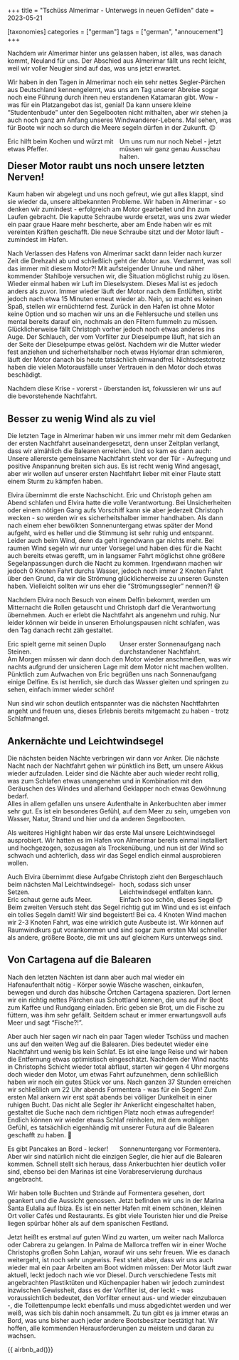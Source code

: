 +++
title = "Tschüss Almerimar - Unterwegs in neuen Gefilden"
date = 2023-05-21

[taxonomies]
categories = ["german"]
tags = ["german", "annoucement"]
+++





Nachdem wir Almerimar hinter uns gelassen haben, ist alles, was danach kommt, Neuland für uns. Der Abschied aus Almerimar fällt uns recht leicht, weil wir voller Neugier sind auf das, was uns jetzt erwartet. 

<!-- more -->

Wir haben in den Tagen in Almerimar noch ein sehr nettes Segler-Pärchen aus Deutschland kennengelernt, was uns am Tag unserer Abreise sogar noch eine Führung durch ihren neu erstandenen Katamaran gibt. Wow - was für ein Platzangebot das ist, genial! Da kann unsere kleine “Studentenbude” unter den Segelbooten nicht mithalten, aber wir stehen ja auch noch ganz am Anfang unseres Windwanderer-Lebens. Mal sehen, was für Boote wir noch so durch die Meere segeln dürfen in der Zukunft. 😉


<img class="img-half" src="/img/tschuess-almerimar-unterwegs-in-neuen-gefilden/signal-2023-05-19-202535_002.jpeg" alt=""/>
<img class="img-half"src="/img/tschuess-almerimar-unterwegs-in-neuen-gefilden/signal-2023-05-19-133506_002.jpeg" alt="" style="float:left;"/>
<div class="img-subtext" style="width:50%; float:left;">Eric hilft beim Kochen und würzt mit etwas Pfeffer.</div>
<div class="img-subtext" style="width:50%; float:left;">Um uns rum nur noch Nebel - jetzt müssen wir ganz genau Ausschau halten.</div>
<div class="clearfix"></div>

## Dieser Motor raubt uns noch unsere letzten Nerven!

Kaum haben wir abgelegt und uns noch gefreut, wie gut alles klappt, sind sie wieder da, unsere altbekannten Probleme. Wir haben in Almerimar - so denken wir zumindest - erfolgreich am Motor gearbeitet und ihn zum Laufen gebracht. Die kaputte Schraube wurde ersetzt, was uns zwar wieder ein paar graue Haare mehr bescherte, aber am Ende haben wir es mit vereinten Kräften geschafft. Die neue Schraube sitzt und der Motor läuft - zumindest im Hafen. 

Nach Verlassen des Hafens von Almerimar sackt dann leider nach kurzer Zeit die Drehzahl ab und schließlich geht der Motor aus. Verdammt, was soll das immer mit diesem Motor?! Mit aufsteigender Unruhe und näher kommender Stahlboje versuchen wir, die Situation möglichst ruhig zu lösen. Wieder einmal haben wir Luft im Dieselsystem. Dieses Mal ist es jedoch anders als zuvor. Immer wieder läuft der Motor nach dem Entlüften, stirbt jedoch nach etwa 15 Minuten erneut wieder ab. Nein, so macht es keinen Spaß, stellen wir ernüchternd fest. Zurück in den Hafen ist ohne Motor keine Option und so machen wir uns an die Fehlersuche und stellen uns mental bereits darauf ein, nochmals an den Filtern fummeln zu müssen. 
Glücklicherweise fällt Christoph vorher jedoch noch etwas anderes ins Auge. Der Schlauch, der vom Vorfilter zur Dieselpumpe läuft, hat sich an der Seite der Dieselpumpe etwas gelöst. Nachdem wir die Mutter wieder fest anziehen und sicherheitshalber noch etwas Hylomar dran schmieren, läuft der Motor danach bis heute tatsächlich einwandfrei. Nichtsdestotrotz haben die vielen Motorausfälle unser Vertrauen in den Motor doch etwas beschädigt.
 
Nachdem diese Krise - vorerst - überstanden ist, fokussieren wir uns auf die bevorstehende Nachtfahrt.

## Besser zu wenig Wind als zu viel

Die letzten Tage in Almerimar haben wir uns immer mehr mit dem Gedanken der ersten Nachtfahrt auseinandergesetzt, denn unser Zeitplan verlangt, dass wir almählich die Balearen erreichen. Und so kam es dann auch: Unsere allererste gemeinsame Nachtfahrt steht vor der Tür - Aufregung und positive Anspannung breiten sich aus. Es ist recht wenig Wind angesagt, aber wir wollen auf unserer ersten Nachtfahrt lieber mit einer Flaute statt einem Sturm zu kämpfen haben.

Elvira übernimmt die erste Nachschicht. Eric und Christoph gehen am Abend schlafen und Elvira hatte die volle Verantwortung. Bei Unsicherheiten oder einem nötigen Gang aufs Vorschiff kann sie aber jederzeit Christoph wecken - so werden wir es sicherheitshalber immer handhaben. Als dann nach einem eher bewölkten Sonnenuntergang etwas später der Mond aufgeht, wird es heller und die Stimmung ist sehr ruhig und entspannt. Leider auch beim Wind, denn da geht irgendwann gar nichts mehr. Bei raumen Wind segeln wir nur unter Vorsegel und haben dies für die Nacht auch bereits etwas gerefft, um in langsamer Fahrt möglichst ohne größere Segelanpassungen durch die Nacht zu kommen. Irgendwann machen wir jedoch 0 Knoten Fahrt durchs Wasser, jedoch noch immer 2 Knoten Fahrt über den Grund, da wir die Strömung glücklicherweise zu unseren Gunsten haben. Vielleicht sollten wir uns eher die “Strömungssegler” nennen?! 😆

Nachdem Elvira noch Besuch von einem Delfin bekommt, werden um Mitternacht die Rollen getauscht und Christoph darf die Verantwortung übernehmen. Auch er erlebt die Nachtfahrt als angenehm und ruhig. Nur leider können wir beide in unseren Erholungspausen nicht schlafen, was den Tag danach recht zäh gestaltet. 

<img class="img-half" src="/img/tschuess-almerimar-unterwegs-in-neuen-gefilden/signal-2023-05-19-133506_003.jpeg" alt=""/>
<img class="img-half"src="/img/tschuess-almerimar-unterwegs-in-neuen-gefilden/signal-2023-05-19-133506_006.jpeg" alt="" style="float:left;"/>
<div class="img-subtext" style="width:50%; float:left;">Eric spielt gerne mit seinen Duplo Steinen.</div>
<div class="img-subtext" style="width:50%; float:left;">Unser erster Sonnenaufgang nach durchstandener Nachtfahrt.</div>
<div class="clearfix"></div>

Am Morgen müssen wir dann doch den Motor wieder anschmeißen, was wir nachts aufgrund der unsicheren Lage mit dem Motor nicht machen wollten. Pünktlich zum Aufwachen von Eric begrüßen uns nach Sonnenaufgang einige Delfine. Es ist herrlich, sie durch das Wasser gleiten und springen zu sehen, einfach immer wieder schön! 

Nun sind wir schon deutlich entspannter was die nächsten Nachtfahrten angeht und freuen uns, dieses Erlebnis bereits mitgemacht zu haben - trotz Schlafmangel. 

## Ankernächte und Leichtwindsegel

Die nächsten beiden Nächte verbringen wir dann vor Anker. Die nächste Nacht nach der Nachtfahrt gehen wir pünktlich ins Bett, um unsere Akkus wieder aufzuladen. Leider sind die Nächte aber auch wieder recht rollig, was zum Schlafen etwas unangenehm und in Kombination mit den Geräuschen des Windes und allerhand Geklapper noch etwas Gewöhnung bedarf.  
Alles in allem gefallen uns unsere Aufenthalte in Ankerbuchten aber immer sehr gut. Es ist ein besonderes Gefühl, auf dem Meer zu sein, umgeben von Wasser, Natur, Strand und hier und da anderen Segelbooten. 

Als weiteres Highlight haben wir das erste Mal unsere Leichtwindsegel ausprobiert. Wir hatten es im Hafen von Almerimar bereits einmal installiert und hochgezogen, sozusagen als Trockenübung, und nun ist der Wind so schwach und achterlich, dass wir das Segel endlich einmal ausprobieren wollen. 

<img class="img-half" src="/img/tschuess-almerimar-unterwegs-in-neuen-gefilden/signal-2023-05-19-133506_004.jpeg" alt=""/>
<img class="img-half"src="/img/tschuess-almerimar-unterwegs-in-neuen-gefilden/signal-2023-05-19-194332_002.jpeg" alt="" style="float:left;"/>
<div class="img-subtext" style="width:50%; float:left;">Auch Elvira übernimmt diese Aufgabe beim nächsten Mal Leichtwindsegel-Setzen.</div>
<div class="img-subtext" style="width:50%; float:left;">Christoph zieht den Bergeschlauch hoch, sodass sich unser Leichtwindsegel entfalten kann.</div>
<div class="clearfix"></div>

<img class="img-half" src="/img/tschuess-almerimar-unterwegs-in-neuen-gefilden/signal-2023-05-19-133506_010.jpeg" alt=""/>
<img class="img-half"src="/img/tschuess-almerimar-unterwegs-in-neuen-gefilden/signal-2023-05-19-133506_013.jpeg" alt="" style="float:left;"/>
<div class="img-subtext" style="width:50%; float:left;">Eric schaut gerne aufs Meer.</div>
<div class="img-subtext" style="width:50%; float:left;">Einfach soo schön, dieses Segel 😍</div>
<div class="clearfix"></div>

Beim zweiten Versuch steht das Segel richtig gut im Wind und es ist einfach ein tolles Segeln damit! Wir sind begeistert! Bei ca. 4 Knoten Wind machen wir 2-3 Knoten Fahrt, was eine wirklich gute Ausbeute ist. Wir können auf Raumwindkurs gut vorankommen und sind sogar zum ersten Mal schneller als andere, größere Boote, die mit uns auf gleichem Kurs unterwegs sind.

## Von Cartagena auf die Balearen

Nach den letzten Nächten ist dann aber auch mal wieder ein Hafenaufenthalt nötig - Körper sowie Wäsche waschen, einkaufen, bewegen und durch das hübsche Örtchen Cartagena spazieren. Dort lernen wir ein richtig nettes Pärchen aus Schottland kennen, die uns auf ihr Boot zum Kaffee und Rundgang einladen. Eric geben sie Brot, um die Fische zu füttern, was ihm sehr gefällt. Seitdem schaut er immer erwartungsvoll aufs Meer und sagt “Fische?!”.

Aber auch hier sagen wir nach ein paar Tagen wieder Tschüss und machen uns auf den weiten Weg auf die Balearen. Dies bedeutet wieder eine Nachtfahrt und wenig bis kein Schlaf. Es ist eine lange Reise und wir haben die Entfernung etwas optimistisch eingeschätzt. Nachdem der Wind nachts in Christophs Schicht wieder total abflaut, starten wir gegen 4 Uhr morgens doch wieder den Motor, um etwas Fahrt aufzunehmen, denn schließlich haben wir noch ein gutes Stück vor uns. Nach ganzen 37 Stunden erreichen wir schließlich um 22 Uhr abends Formentera - was für ein Segen! Zum ersten Mal ankern wir erst spät abends bei völliger Dunkelheit in einer ruhigen Bucht. Das nicht alle Segler ihr Ankerlicht eingeschaltet haben, gestaltet die Suche nach dem richtigen Platz noch etwas aufregender! Endlich können wir wieder etwas Schlaf reinholen, mit dem wohligen Gefühl, es tatsächlich eigenhändig mit unserer Futura auf die Balearen geschafft zu haben. 🙂

<img class="img-half" src="/img/tschuess-almerimar-unterwegs-in-neuen-gefilden/signal-2023-05-19-133506_018.jpeg" alt=""/>
<img class="img-half"src="/img/tschuess-almerimar-unterwegs-in-neuen-gefilden/signal-2023-05-19-133506_014.jpeg" alt="" style="float:left;"/>
<div class="img-subtext" style="width:50%; float:left;">Es gibt Pancakes an Bord - lecker!</div>
<div class="img-subtext" style="width:50%; float:left;">Sonnenuntergang vor Formentera.</div>
<div class="clearfix"></div>

Aber wir sind natürlich nicht die einzigen Segler, die hier auf die Balearen kommen. Schnell stellt sich heraus, dass Ankerbuchten hier deutlich voller sind, ebenso bei den Marinas ist eine Vorabreservierung durchaus angebracht. 

Wir haben tolle Buchten und Strände auf Formentera gesehen, dort geankert und die Aussicht genossen. Jetzt befinden wir uns in der Marina Santa Eulalia auf Ibiza. Es ist ein netter Hafen mit einem schönen, kleinen Ort voller Cafés und Restaurants. Es gibt viele Touristen hier und die Preise liegen spürbar höher als auf dem spanischen Festland. 

Jetzt heißt es erstmal auf guten Wind zu warten, um weiter nach Mallorca oder Cabrera zu gelangen. In Palma de Mallorca treffen wir in einer Woche Christophs großen Sohn Lahjan, worauf wir uns sehr freuen. Wie es danach weitergeht, ist noch sehr ungewiss. Fest steht aber, dass wir uns auch wieder mal ein paar Arbeiten am Boot widmen müssen: Der Motor läuft zwar aktuell, leckt jedoch nach wie vor Diesel. Durch verschiedene Tests mit angebrachten Plastiktüten und Küchenpapier haben wir jedoch zumindest inzwischen Gewissheit, dass es der Vorfilter ist, der leckt - was voraussichtlich bedeutet, den Vorfilter erneut aus- und wieder einzubauen -, die Toilettenpumpe leckt ebenfalls und muss abgedichtet werden und wer weiß, was sich bis dahin noch ansammelt. Zu tun gibt es ja immer etwas an Bord, was uns bisher auch jeder andere Bootsbesitzer bestätigt hat. Wir hoffen, alle kommenden Herausforderungen zu meistern und daran zu wachsen.  

{{ airbnb_ad()}}

